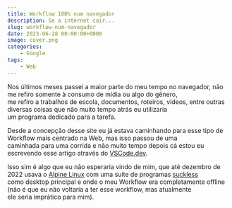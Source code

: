 ```yaml
---
title: Workflow 100% num navegador
description: Se a internet cair... 
slug: workflow-num-navegador
date: 2023-06-28 00:00:00+0000
image: cover.png
categories:
    - Google
tags:
    - Web
---
```

Nos últimos meses passei a maior parte do meu tempo no navegador, não me refiro somente à consumo de mídia ou algo do gênero,  
me refiro a trabalhos de escola, documentos, roteiros, vídeos, entre outras diversas coisas que não muito tempo atrás eu utilizaria  
um programa dedicado para a tarefa.  

Desde a concepção desse site eu já estava caminhando para esse tipo de Workflow mais centrado na Web, mas isso passou de uma  
caminhada para uma corrida e não muito tempo depois cá estou eu escrevendo esse artigo através do [VSCode.dev](https://vscode.dev).

Isso sim é algo que eu não esperaria vindo de mim, que até dezembro de 2022 usava o [Alpine Linux](https://alpinelinux.org) com uma suíte de programas [suckless](https://suckless.org)  
como desktop principal e onde o meu Workflow era completamente offline (não é que eu não voltaria a ter esse workflow, mas atualmente  
ele seria imprático para mim).  

